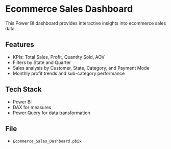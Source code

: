 
# Ecommerce Sales Dashboard 

This Power BI dashboard provides interactive insights into ecommerce sales data.

## Features
- KPIs: Total Sales, Profit, Quantity Sold, AOV
- Filters by State and Quarter
- Sales analysis by Customer, State, Category, and Payment Mode
- Monthly profit trends and sub-category performance

## Tech Stack
- Power BI
- DAX for measures
- Power Query for data transformation

## File
- `Ecommerce_Sales_Dashboard.pbix`
